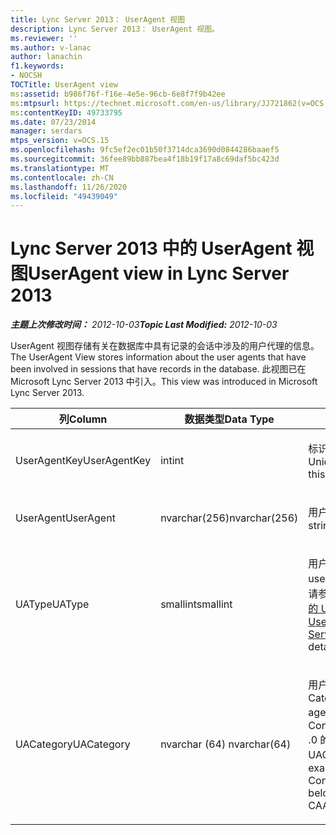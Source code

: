 ```yaml
---
title: Lync Server 2013： UserAgent 视图
description: Lync Server 2013： UserAgent 视图。
ms.reviewer: ''
ms.author: v-lanac
author: lanachin
f1.keywords:
- NOCSH
TOCTitle: UserAgent view
ms:assetid: b986f76f-f16e-4e5e-96cb-6e8f7f9b42ee
ms:mtpsurl: https://technet.microsoft.com/en-us/library/JJ721862(v=OCS.15)
ms:contentKeyID: 49733795
ms.date: 07/23/2014
manager: serdars
mtps_version: v=OCS.15
ms.openlocfilehash: 9fc5ef2ec01b50f3714dca3690d0844286baaef5
ms.sourcegitcommit: 36fee89bb887bea4f18b19f17a8c69daf5bc423d
ms.translationtype: MT
ms.contentlocale: zh-CN
ms.lasthandoff: 11/26/2020
ms.locfileid: "49439049"
---
```

# <a name="useragent-view-in-lync-server-2013"></a><span data-ttu-id="4d6fa-103">Lync Server 2013 中的 UserAgent 视图</span><span class="sxs-lookup"><span data-stu-id="4d6fa-103">UserAgent view in Lync Server 2013</span></span>

<div data-xmlns="http://www.w3.org/1999/xhtml">

<div class="topic" data-xmlns="http://www.w3.org/1999/xhtml" data-msxsl="urn:schemas-microsoft-com:xslt" data-cs="https://msdn.microsoft.com/">

<div data-asp="https://msdn2.microsoft.com/asp">



</div>

<div id="mainSection">

<div id="mainBody"><span data-ttu-id="4d6fa-104">

<span> </span></span><span class="sxs-lookup"><span data-stu-id="4d6fa-104">

<span> </span></span></span>

<span data-ttu-id="4d6fa-105">_**主题上次修改时间：** 2012-10-03_</span><span class="sxs-lookup"><span data-stu-id="4d6fa-105">_**Topic Last Modified:** 2012-10-03_</span></span>

<span data-ttu-id="4d6fa-106">UserAgent 视图存储有关在数据库中具有记录的会话中涉及的用户代理的信息。</span><span class="sxs-lookup"><span data-stu-id="4d6fa-106">The UserAgent View stores information about the user agents that have been involved in sessions that have records in the database.</span></span> <span data-ttu-id="4d6fa-107">此视图已在 Microsoft Lync Server 2013 中引入。</span><span class="sxs-lookup"><span data-stu-id="4d6fa-107">This view was introduced in Microsoft Lync Server 2013.</span></span>


<table>
<colgroup>
<col style="width: 33%" />
<col style="width: 33%" />
<col style="width: 33%" />
</colgroup>
<thead>
<tr class="header">
<th><span data-ttu-id="4d6fa-108">列</span><span class="sxs-lookup"><span data-stu-id="4d6fa-108">Column</span></span></th>
<th><span data-ttu-id="4d6fa-109">数据类型</span><span class="sxs-lookup"><span data-stu-id="4d6fa-109">Data Type</span></span></th>
<th><span data-ttu-id="4d6fa-110">详细信息</span><span class="sxs-lookup"><span data-stu-id="4d6fa-110">Details</span></span></th>
</tr>
</thead>
<tbody>
<tr class="odd">
<td><p><span data-ttu-id="4d6fa-111">UserAgentKey</span><span class="sxs-lookup"><span data-stu-id="4d6fa-111">UserAgentKey</span></span></p></td>
<td><p><span data-ttu-id="4d6fa-112">int</span><span class="sxs-lookup"><span data-stu-id="4d6fa-112">int</span></span></p></td>
<td><p><span data-ttu-id="4d6fa-113">标识此用户代理的唯一号码。</span><span class="sxs-lookup"><span data-stu-id="4d6fa-113">Unique number identifying this user agent.</span></span></p></td>
</tr>
<tr class="even">
<td><p><span data-ttu-id="4d6fa-114">UserAgent</span><span class="sxs-lookup"><span data-stu-id="4d6fa-114">UserAgent</span></span></p></td>
<td><p><span data-ttu-id="4d6fa-115">nvarchar(256)</span><span class="sxs-lookup"><span data-stu-id="4d6fa-115">nvarchar(256)</span></span></p></td>
<td><p><span data-ttu-id="4d6fa-116">用户代理字符串。</span><span class="sxs-lookup"><span data-stu-id="4d6fa-116">User agent string.</span></span></p></td>
</tr>
<tr class="odd">
<td><p><span data-ttu-id="4d6fa-117">UAType</span><span class="sxs-lookup"><span data-stu-id="4d6fa-117">UAType</span></span></p></td>
<td><p><span data-ttu-id="4d6fa-118">smallint</span><span class="sxs-lookup"><span data-stu-id="4d6fa-118">smallint</span></span></p></td>
<td><p><span data-ttu-id="4d6fa-119">用户代理的类型。</span><span class="sxs-lookup"><span data-stu-id="4d6fa-119">Type of user agent.</span></span> <span data-ttu-id="4d6fa-120">有关详细信息，请参阅 <a href="lync-server-2013-useragent-table.md">Lync Server 2013 中的 UserAgent 表</a> 。</span><span class="sxs-lookup"><span data-stu-id="4d6fa-120">See the <a href="lync-server-2013-useragent-table.md">UserAgent table in Lync Server 2013</a> for more details.</span></span></p></td>
</tr>
<tr class="even">
<td><p><span data-ttu-id="4d6fa-121">UACategory</span><span class="sxs-lookup"><span data-stu-id="4d6fa-121">UACategory</span></span></p></td>
<td><p><span data-ttu-id="4d6fa-122">nvarchar (64) </span><span class="sxs-lookup"><span data-stu-id="4d6fa-122">nvarchar(64)</span></span></p></td>
<td><p><span data-ttu-id="4d6fa-123">用户代理所属的类别。</span><span class="sxs-lookup"><span data-stu-id="4d6fa-123">Category that the user agent belongs to.</span></span> <span data-ttu-id="4d6fa-124">例如，Conferencing_Attendant_1 .0 的用户代理属于 UACategory CAA。</span><span class="sxs-lookup"><span data-stu-id="4d6fa-124">For example, the user agent Conferencing_Attendant_1.0 belongs to the UACategory CAA.</span></span></p></td>
</tr>
</tbody>
</table><span data-ttu-id="4d6fa-125">


</div>

<span> </span>

</div>

</div>

</span><span class="sxs-lookup"><span data-stu-id="4d6fa-125">


</div>

<span> </span>

</div>

</div>

</span></span></div>


